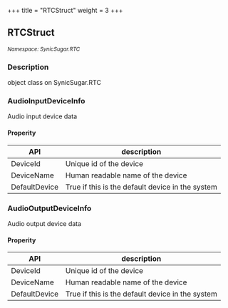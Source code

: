 +++
title = "RTCStruct"
weight = 3
+++

## RTCStruct
<small>*Namespace: SynicSugar.RTC*</small>


### Description
object class on SynicSugar.RTC


### AudioInputDeviceInfo
Audio input device data

#### Properity
| API | description |
|---|---|
| DeviceId | Unique id of the device |
| DeviceName | Human readable name of the device |
| DefaultDevice | True if this is the default device in the system |



### AudioOutputDeviceInfo
Audio output device data

#### Properity
| API | description |
|---|---|
| DeviceId | Unique id of the device |
| DeviceName | Human readable name of the device |
| DefaultDevice | True if this is the default device in the system |

